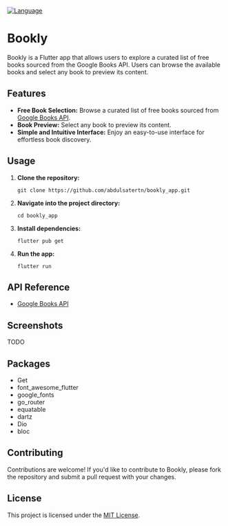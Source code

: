 [![Language](https://img.shields.io/badge/language-Dart-blue.svg)](https://dart.dev/)

# Bookly

Bookly is a Flutter app that allows users to explore a curated list of free books sourced from the Google Books API. Users can browse the available books and select any book to preview its content.

## Features

- **Free Book Selection:** Browse a curated list of free books sourced from [Google Books API](https://developers.google.com/books).
- **Book Preview:** Select any book to preview its content.
- **Simple and Intuitive Interface:** Enjoy an easy-to-use interface for effortless book discovery.

## Usage

1. **Clone the repository:**

    ```
    git clone https://github.com/abdulsatertn/bookly_app.git
    ```

2. **Navigate into the project directory:**

    ```
    cd bookly_app
    ```

3. **Install dependencies:**

    ```
    flutter pub get
    ```

4. **Run the app:**

    ```
    flutter run
    ```

## API Reference

- [Google Books API](https://developers.google.com/books)

## Screenshots

TODO

## Packages

- Get
- font_awesome_flutter
- google_fonts
- go_router
- equatable
- dartz
- Dio
- bloc

## Contributing

Contributions are welcome! If you'd like to contribute to Bookly, please fork the repository and submit a pull request with your changes.

## License

This project is licensed under the [MIT License](LICENSE).
